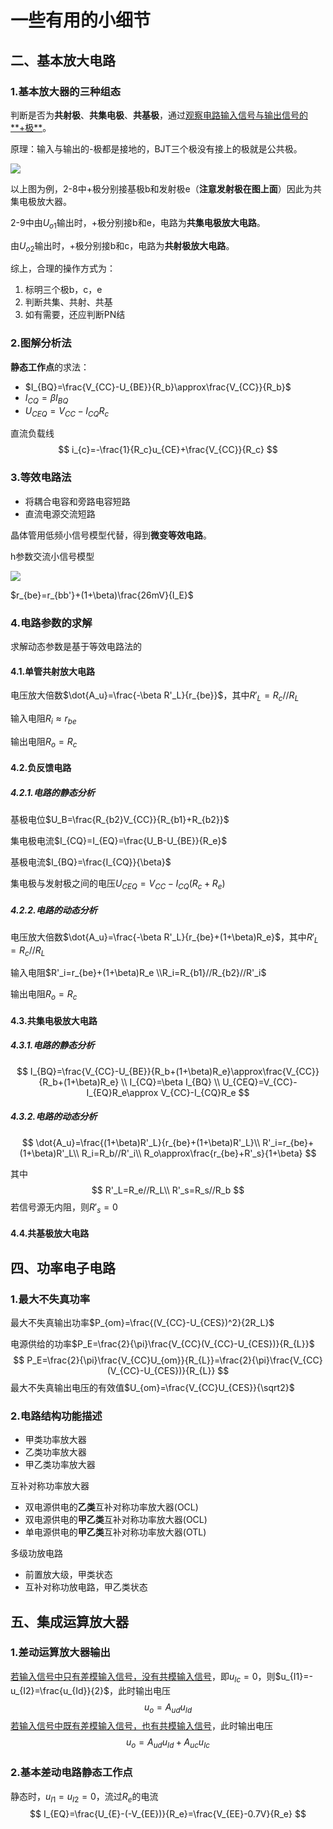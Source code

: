 # 一些有用的小细节

## 二、基本放大电路

### 1.基本放大器的三种组态

判断是否为**共射极**、**共集电极**、**共基极**，通过<u>观察电路输入信号与输出信号的**+极**</u>。

原理：输入与输出的-极都是接地的，BJT三个极没有接上的极就是公共极。

![](./practice_img/2-9.bmp)

以上图为例，2-8中+极分别接基极b和发射极e（**注意发射极在图上面**）因此为共集电极放大器。

2-9中由$U_{o1}$输出时，+极分别接b和e，电路为**共集电极放大电路**。

由$U_{o2}$输出时，+极分别接b和c，电路为**共射极放大电路**。

综上，合理的操作方式为：

1. 标明三个极b，c，e
2. 判断共集、共射、共基
3. 如有需要，还应判断PN结

### 2.图解分析法

**静态工作点**的求法：

- $I_{BQ}=\frac{V_{CC}-U_{BE}}{R_b}\approx\frac{V_{CC}}{R_b}$
- $I_{CQ}=\beta I_{BQ}$
- $U_{CEQ}=V_{CC}-I_{CQ}R_c$

直流负载线
$$
i_{c}=-\frac{1}{R_c}u_{CE}+\frac{V_{CC}}{R_c}
$$

### 3.等效电路法

- 将耦合电容和旁路电容短路
- 直流电源交流短路

晶体管用低频小信号模型代替，得到**微变等效电路**。

h参数交流小信号模型

![](./note_img/简化的h参数交流模型.jpeg)

$r_{be}=r_{bb'}+(1+\beta)\frac{26mV}{I_E}$

### 4.电路参数的求解

求解动态参数是基于等效电路法的

#### 4.1.单管共射放大电路

电压放大倍数$\dot{A_u}=\frac{-\beta R'_L}{r_{be}}$，其中$R'_L=R_c//R_L$

输入电阻$R_i\approx r_{be}$

输出电阻$R_o=R_c$

#### 4.2.负反馈电路

##### 4.2.1.电路的静态分析

基极电位$U_B=\frac{R_{b2}V_{CC}}{R_{b1}+R_{b2}}$

集电极电流$I_{CQ}=I_{EQ}=\frac{U_B-U_{BE}}{R_e}$

基极电流$I_{BQ}=\frac{I_{CQ}}{\beta}$

集电极与发射极之间的电压$U_{CEQ}=V_{CC}-I_{CQ}(R_c+R_e)$

##### 4.2.2.电路的动态分析

电压放大倍数$\dot{A_u}=\frac{-\beta R'_L}{r_{be}+(1+\beta)R_e}$，其中$R'_L=R_c//R_L$

输入电阻$R'_i=r_{be}+(1+\beta)R_e \\R_i=R_{b1}//R_{b2}//R'_i$

输出电阻$R_o=R_c$

#### 4.3.共集电极放大电路

##### 4.3.1.电路的静态分析

$$
I_{BQ}=\frac{V_{CC}-U_{BE}}{R_b+(1+\beta)R_e}\approx\frac{V_{CC}}{R_b+(1+\beta)R_e}
\\
I_{CQ}=\beta I_{BQ}
\\
U_{CEQ}=V_{CC}-I_{EQ}R_e\approx V_{CC}-I_{CQ}R_e
$$

##### 4.3.2.电路的动态分析

$$
\dot{A_u}=\frac{(1+\beta)R'_L}{r_{be}+(1+\beta)R'_L}\\
R'_i=r_{be}+(1+\beta)R'_L\\
R_i=R_b//R'_i\\
R_o\approx\frac{r_{be}+R'_s}{1+\beta}
$$

其中
$$
R'_L=R_e//R_L\\
R'_s=R_s//R_b
$$
若信号源无内阻，则$R'_s=0$

#### 4.4.共基极放大电路

## 四、功率电子电路

### 1.最大不失真功率

最大不失真输出功率$P_{om}=\frac{(V_{CC}-U_{CES})^2}{2R_L}$

电源供给的功率$P_E=\frac{2}{\pi}\frac{V_{CC}(V_{CC}-U_{CES})}{R_{L}}$
$$
P_E=\frac{2}{\pi}\frac{V_{CC}U_{om}}{R_{L}}=\frac{2}{\pi}\frac{V_{CC}(V_{CC}-U_{CES})}{R_{L}}
$$
最大不失真输出电压的有效值$U_{om}=\frac{V_{CC}U_{CES}}{\sqrt2}$

### 2.电路结构功能描述

- 甲类功率放大器
- 乙类功率放大器
- 甲乙类功率放大器

互补对称功率放大器

- 双电源供电的**乙类**互补对称功率放大器(OCL)
- 双电源供电的**甲乙类**互补对称功率放大器(OCL)
- 单电源供电的**甲乙类**互补对称功率放大器(OTL)

多级功放电路

- 前置放大级，甲类状态
- 互补对称功放电路，甲乙类状态

## 五、集成运算放大器

### 1.差动运算放大器输出

<u>若输入信号中只有差模输入信号，没有共模输入信号</u>，即$u_{Ic}=0$，则$u_{I1}=-u_{I2}=\frac{u_{Id}}{2}$，此时输出电压
$$
u_o=A_{ud}u_{Id}
$$
<u>若输入信号中既有差模输入信号，也有共模输入信号</u>，此时输出电压
$$
u_o=A_{ud}u_{Id}+A_{uc}u_{Ic}
$$

### 2.基本差动电路静态工作点

静态时，$u_{I1}=u_{I2}=0$，流过$R_e$的电流
$$
I_{EQ}=\frac{U_{E}-(-V_{EE})}{R_e}=\frac{V_{EE}-0.7V}{R_e}
$$
